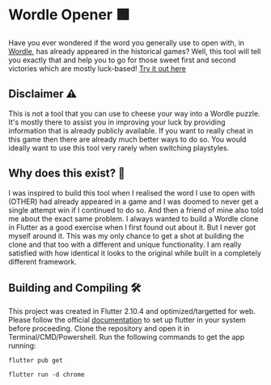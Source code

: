 # Wordle Opener 🟩
Have you ever wondered if the word you generally use to open with, in [Wordle](https://www.nytimes.com/games/wordle/index.html), has already appeared in the historical games? Well, this tool will tell you exactly that and help you to go for those sweet first and second victories which are mostly luck-based! [Try it out here](https://ashishbeck.github.io/wordle_opener/)

## Disclaimer ⚠️
This is not a tool that you can use to cheese your way into a Wordle puzzle. It's mostly there to assist you in improving your luck by providing information that is already publicly available. If you want to really cheat in this game then there are already much better ways to do so. You would ideally want to use this tool very rarely when switching playstyles.

## Why does this exist? 🤨
I was inspired to build this tool when I realised the word I use to open with (OTHER) had already appeared in a game and I was doomed to never get a single attempt win if I continued to do so. And then a friend of mine also told me about the exact same problem.
I always wanted to build a Wordle clone in Flutter as a good exercise when I first found out about it. But I never got myself around it. This was my only chance to get a shot at building the clone and that too with a different and unique functionality. I am really satisfied with how identical it looks to the original while built in a completely different framework.

## Building and Compiling 🛠️ 
This project was created in Flutter 2.10.4 and optimized/targetted for web. Please follow the official [documentation](https://docs.flutter.dev/get-started/install) to set up flutter in your system before proceeding. Clone the repository and open it in Terminal/CMD/Powershell. Run the following commands to get the app running:

`flutter pub get`

`flutter run -d chrome`